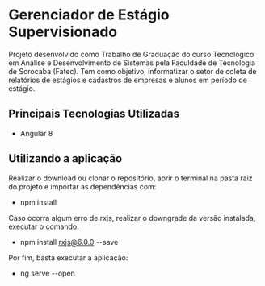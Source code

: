 # Gerenciador de Estágio Supervisionado

Projeto desenvolvido como Trabalho de Graduação do curso Tecnológico em Análise e Desenvolvimento de Sistemas pela Faculdade de Tecnologia de Sorocaba (Fatec). Tem como objetivo, informatizar o setor de coleta de relatórios de estágios e cadastros de empresas e alunos em período de estágio.

## Principais Tecnologias Utilizadas

* Angular 8

## Utilizando a aplicação

Realizar o download ou clonar o repositório, abrir o terminal na pasta raiz do projeto e importar as dependências com: 
* npm install

Caso ocorra algum erro de rxjs, realizar o downgrade da versão instalada, executar o comando: 
* npm install rxjs@6.0.0 --save

Por fim, basta executar a aplicação:
* ng serve --open
